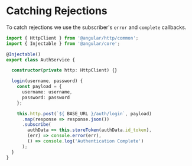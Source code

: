 # Catching Rejections

To catch rejections we use the subscriber's `error` and `complete` callbacks.

```typescript
import { HttpClient } from '@angular/http/common';
import { Injectable } from '@angular/core';

@Injectable()
export class AuthService {

  constructor(private http: HttpClient) {}

  login(username, password) {
    const payload = {
      username: username,
      password: password
    };

    this.http.post(`${ BASE_URL }/auth/login`, payload)
      .map(response => response.json())
      .subscribe(
        authData => this.storeToken(authData.id_token),
        (err) => console.error(err),
        () => console.log('Authentication Complete')
      );
  }
}
```

